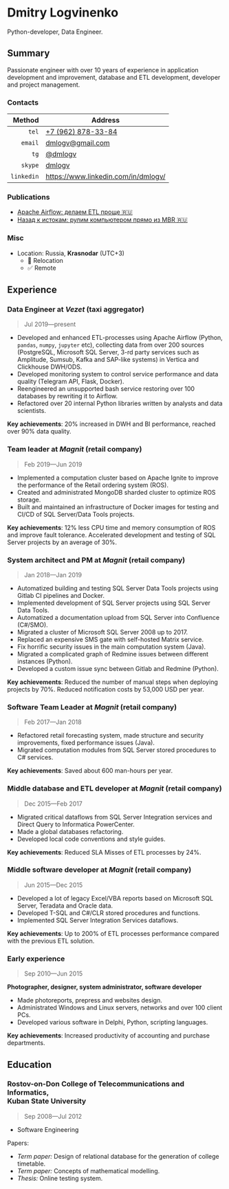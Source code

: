 # Dmitry Logvinenko

Python-developer, Data Engineer.

## Summary

Passionate engineer with over 10 years of experience in application development and improvement, database and ETL development, developer and project management. 


### Contacts

| Method | Address |
| -: | - |
| `tel` | [+7 (962) 878-33-84](tel:+79628783384) |
| `email` | dmlogv@gmail.com |
| `tg` | [@dmlogv](https://t.me/dmlogv) |
| `skype` | [dmlogv](skype:dmlogv?call) |
| `linkedin` | https://www.linkedin.com/in/dmlogv/ |


### Publications

- [Apache Airflow: делаем ETL проще 🇷🇺](https://habr.com/ru/post/512386/)
- [Назад к истокам: рулим компьютером прямо из MBR 🇷🇺](https://habr.com/ru/post/490094/)


### Misc

- Location: Russia, **Krasnodar** (UTC+3)
  - 🚫 Relocation
  - ✅ Remote


## Experience
### Data Engineer at _Vezet_ (taxi aggregator)

> Jul 2019—present
    
- Developed and enhanced ETL-processes using Apache Airflow (Python, `pandas`, `numpy`, `jupyter` etc), collecting data from over 200 sources (PostgreSQL, Microsoft SQL Server, 3-rd party services such as Amplitude, Sumsub, Kafka and SAP-like systems) in Vertica and Clickhouse DWH/ODS.
- Developed monitoring system to control service performance and data quality  (Telegram API, Flask, Docker).
- Reengineered an unsupported bash service restoring over 100 databases by rewriting it to Airflow. 
- Refactored over 20 internal Python libraries written by analysts and data scientists.
  
**Key achievements**: 20% increased in DWH and BI performance, reached over 90% data quality.


### Team leader at _Magnit_ (retail company)

> Feb 2019—Jun 2019

- Implemented a computation cluster based on Apache Ignite to improve the performance of the Retail ordering system (ROS).
- Created and administrated MongoDB sharded cluster to optimize ROS storage.
- Built and maintained an infrastructure of Docker images for testing and CI/CD of SQL Server/Data Tools projects.
  
**Key achievements**: 12% less CPU time and memory consumption of ROS and improve fault tolerance. Accelerated development and testing of SQL Server projects by an average of 30%.


### System architect and PM at _Magnit_ (retail company)

> Jan 2018—Jan 2019

- Automatized building and testing SQL Server Data Tools projects using Gitlab CI pipelines and Docker.
- Implemented development of SQL Server projects using SQL Server Data Tools.
- Automatized a documentation upload from SQL Server into Confluence (C#/SMO).
- Migrated a cluster of Microsoft SQL Server 2008 up to 2017.
- Replaced an expensive SMS gate with self-hosted Matrix service.
- Fix horrific security issues in the main computation system (Java).
- Migrated a complicated graph of Redmine issues between different instances (Python).
- Developed a custom issue sync between Gitlab and Redmine (Python).
  
**Key achievements**: Reduced the number of manual steps when deploying projects by 70%. Reduced notification costs by 53,000 USD per year.


### Software Team Leader at _Magnit_ (retail company)

> Feb 2017—Jan 2018

- Refactored retail forecasting system, made structure and security improvements, fixed performance issues (Java).
- Migrated computation modules from SQL Server stored procedures to C# services.
  
**Key achievements**: Saved about 600 man-hours per year.


### Middle database and ETL developer at _Magnit_ (retail company)

> Dec 2015—Feb 2017

- Migrated critical dataflows from SQL Server Integration services and Direct Query to Informatica PowerCenter.
- Made a global databases refactoring.
- Developed local code conventions and style guides.
  
**Key achievements**: Reduced SLA Misses of ETL processes by 24%.


### Middle software developer at _Magnit_ (retail company)

> Jun 2015—Dec 2015

- Developed a lot of legacy Excel/VBA reports based on Microsoft SQL Server, Teradata and Oracle data.
- Developed T-SQL and C#/CLR stored procedures and functions.
- Implemented SQL Server Integration Services dataflows.
  
**Key achievements**: Up to 200% of ETL processes performance compared with the previous ETL solution.


### Early experience

> Sep 2010—Jun 2015

**Photographer, designer, system administrator, software developer**

- Made photoreports, prepress and websites design.
- Administrated Windows and Linux servers, networks and over 100 client PCs.
- Developed various software in Delphi, Python, scripting languages.
  
**Key achievements**: Increased productivity of accounting and purchase departments.


## Education
### Rostov-on-Don College of Telecommunications and Informatics,<br>Kuban State University

> Sep 2008—Jul 2012

- Software Engineering

Papers:  
  - _Term paper:_ Design of relational database for the generation of college timetable.
  - _Term paper:_ Concepts of mathematical modelling.
  - _Thesis:_ Online testing system.
